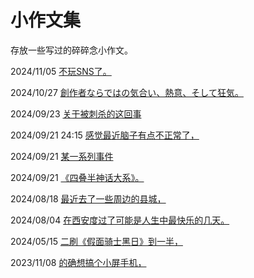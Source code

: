 小作文集
==========
存放一些写过的碎碎念小作文。

2024/11/05 [不玩SNS了。](sakubun/snsyameta.md)

2024/10/27 [創作者ならではの気合い、熱意、そして狂気。](sakubun/sousakusya.md)

2024/09/23 [关于被刺杀的这回事](sakubun/assassin.md)

2024/09/21 24:15 [感觉最近脑子有点不正常了，](sakubun/komyusho1.md)

2024/09/21 [某一系列事件](sakubun/aruken.md)

2024/09/21 [《四叠半神话大系》。](sakubun/yojyouhan.md)

2024/08/18 [最近去了一些周边的县城，](sakubun/inaka.md)

2024/08/04 [在西安度过了可能是人生中最快乐的几天。](sakubun/hua.md)

2024/05/15 [二刷《假面骑士黑日》到一半，](sakubun/blacksun.md)

2023/11/08 [的确想搞个小屏手机，](sakubun/compact.md)